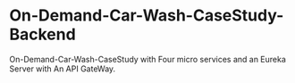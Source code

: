 # On-Demand-Car-Wash-CaseStudy-Backend
On-Demand-Car-Wash-CaseStudy with Four micro services and an Eureka Server with An API GateWay.
